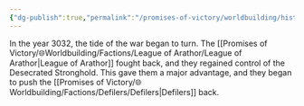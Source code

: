 ```yaml
---
{"dg-publish":true,"permalink":"/promises-of-victory/worldbuilding/historic-events/war/the-tide-turns-again/","title":"The Tide Turns Again","noteIcon":"History","created":"2023-01-25T02:26:52.928+01:00","updated":"2023-03-29T21:23:53.972+02:00"}
---
```


In the year 3032, the tide of the war began to turn. The [[Promises of Victory/🌐Worldbuilding/Factions/League of Arathor/League of Arathor\|League of Arathor]] fought back, and they regained control of the Desecrated Stronghold. This gave them a major advantage, and they began to push the [[Promises of Victory/🌐Worldbuilding/Factions/Defilers/Defilers\|Defilers]] back. 
